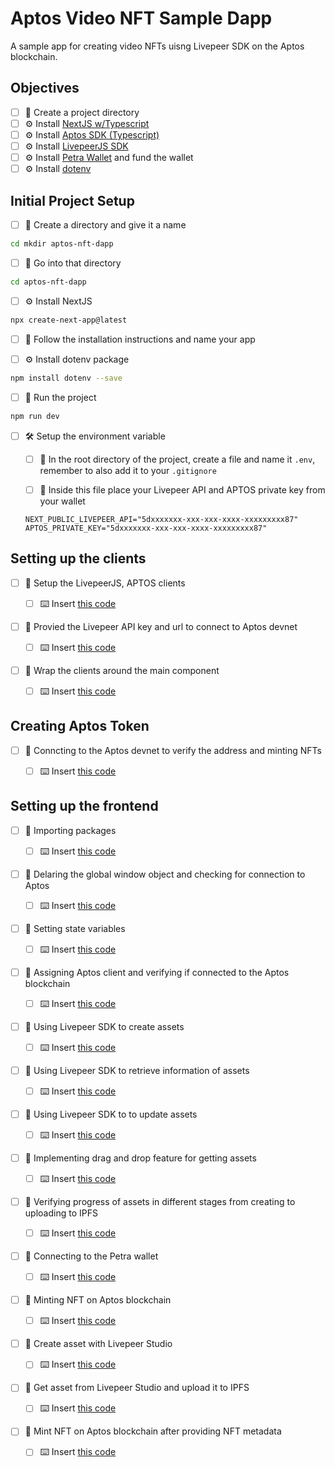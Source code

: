 # Aptos Video NFT Sample Dapp

A sample app for creating video NFTs uisng Livepeer SDK on the Aptos blockchain.

## Objectives

* [ ] 🧱 Create a project directory
* [ ] ⚙️ Install [NextJS w/Typescript](https://nextjs.org/docs/getting-started)
* [ ] ⚙️ Install [Aptos SDK (Typescript)](https://aptos.dev/sdks/ts-sdk/typescript-sdk/)
* [ ] ⚙️ Install [LivepeerJS SDK](https://livepeerjs.org/)
* [ ] ⚙️ Install [Petra Wallet](https://aptos.dev/guides/building-wallet-extension/) and fund the wallet
* [ ] ⚙️ Install [dotenv](https://www.npmjs.com/package/dotenv)

## Initial Project Setup

* [ ] 🧱 Create a directory and give it a name

```sh
cd mkdir aptos-nft-dapp
```

* [ ] 👣 Go into that directory

```sh
cd aptos-nft-dapp
```

* [ ] ⚙️ Install NextJS

```sh
npx create-next-app@latest
```

* [ ] 📝 Follow the installation instructions and name your app

* [ ] ⚙️ Install dotenv package

```sh
npm install dotenv --save
```

* [ ] 🏃 Run the project

```sh
npm run dev
```

* [ ] 🛠 Setup the environment variable

  * [ ] 🤫 In the root directory of the project, create a file and name it `.env`, remember to also add it to your `.gitignore`

  * [ ] 📝 Inside this file place your Livepeer API and APTOS private key from your wallet

   `NEXT_PUBLIC_LIVEPEER_API="5dxxxxxxx-xxx-xxx-xxxx-xxxxxxxxx87"`
   `APTOS_PRIVATE_KEY="5dxxxxxxx-xxx-xxx-xxxx-xxxxxxxxx87"`

## Setting up the clients

* [ ] 🧱 Setup the LivepeerJS, APTOS clients

  * [ ] ⌨️ Insert [this code](https://github.com/livepeer/Aptos-NFT-Dapp/blob/main/pages/_app.tsx#L1-L9)

* [ ] 🧱 Provied the Livepeer API key and url to connect to Aptos devnet

  * [ ] ⌨️ Insert [this code](https://github.com/livepeer/Aptos-NFT-Dapp/blob/main/pages/_app.tsx#L11-L16)

* [ ] 🧱 Wrap the clients around the main component

  * [ ] ⌨️ Insert [this code](https://github.com/livepeer/Aptos-NFT-Dapp/blob/main/pages/_app.tsx#L19-L28)

## Creating Aptos Token

* [ ] 🧱 Conncting to the Aptos devnet to verify the address and minting NFTs

  * [ ] ⌨️ Insert [this code](https://github.com/livepeer/Aptos-NFT-Dapp/blob/main/pages/api/create-aptos-token.ts)


## Setting up the frontend

* [ ] 🧱 Importing packages

  * [ ] ⌨️ Insert [this code](https://github.com/livepeer/Aptos-NFT-Dapp/blob/main/pages/index.tsx#L1-L11)

* [ ] 🧱 Delaring the global window object and checking for connection to Aptos

  * [ ] ⌨️ Insert [this code](https://github.com/livepeer/Aptos-NFT-Dapp/blob/main/pages/index.tsx#L13)

* [ ] 🧱 Setting state variables

  * [ ] ⌨️ Insert [this code](https://github.com/livepeer/Aptos-NFT-Dapp/blob/main/pages/index.tsx#L19)

* [ ] 🧱 Assigning Aptos client and verifying if connected to the Aptos blockchain

  * [ ] ⌨️ Insert [this code](https://github.com/livepeer/Aptos-NFT-Dapp/blob/main/pages/index.tsx#L25-L30)

* [ ] 🧱 Using Livepeer SDK to create assets

  * [ ] ⌨️ Insert [this code](https://github.com/livepeer/Aptos-NFT-Dapp/blob/main/pages/index.tsx#L32)

* [ ] 🧱 Using Livepeer SDK to retrieve information of assets

  * [ ] ⌨️ Insert [this code](https://github.com/livepeer/Aptos-NFT-Dapp/blob/main/pages/index.tsx#L39)

* [ ] 🧱 Using Livepeer SDK to to update assets

  * [ ] ⌨️ Insert [this code](https://github.com/livepeer/Aptos-NFT-Dapp/blob/main/pages/index.tsx#L44)

* [ ] 🧱 Implementing drag and drop feature for getting assets

  * [ ] ⌨️ Insert [this code](https://github.com/livepeer/Aptos-NFT-Dapp/blob/main/pages/index.tsx#L46-L58)

* [ ] 🧱 Verifying progress of assets in different stages from creating to uploading to IPFS

  * [ ] ⌨️ Insert [this code](https://github.com/livepeer/Aptos-NFT-Dapp/blob/main/pages/index.tsx#L60-L78)

* [ ] 🧱 Connecting to the Petra wallet

  * [ ] ⌨️ Insert [this code](https://github.com/livepeer/Aptos-NFT-Dapp/blob/main/pages/index.tsx#L80-L91)

* [ ] 🧱 Minting NFT on Aptos blockchain

  * [ ] ⌨️ Insert [this code](https://github.com/livepeer/Aptos-NFT-Dapp/blob/main/pages/index.tsx#L93-L143)

* [ ] 🧱 Create asset with Livepeer Studio

  * [ ] ⌨️ Insert [this code](https://github.com/livepeer/Aptos-NFT-Dapp/blob/main/pages/index.tsx#L202)

* [ ] 🧱 Get asset from Livepeer Studio and upload it to IPFS

  * [ ] ⌨️ Insert [this code](https://github.com/livepeer/Aptos-NFT-Dapp/blob/main/pages/index.tsx#L215)

* [ ] 🧱 Mint NFT on Aptos blockchain after providing NFT metadata

  * [ ] ⌨️ Insert [this code](https://github.com/livepeer/Aptos-NFT-Dapp/blob/main/pages/index.tsx#L239)